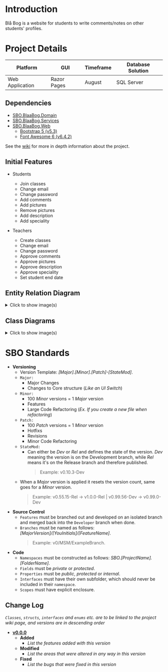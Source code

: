 # Introduction
Blå Bog is a website for students to write comments/notes on other students' profiles.

# Project Details
| Platform | GUI | Timeframe | Database Solution |
|----------|-----|-----------|-------------------|
| Web Application  | Razor Pages | August | SQL Server |

## Dependencies
- [SBO.BlaaBog.Domain]()
- [SBO.BlaaBog.Services]()
- [SBO.BlaaBog.Web]()
    - [Bootstrap 5 (v5.3)](https://getbootstrap.com/docs/5.3/)
    - [Font Awesome 6 (v6.4.2)](https://fontawesome.com/search)

See the [wiki]() for more in depth information about the project.

## Initial Features
- Students
    - Join classes
    - Change email
    - Change password
    - Add comments
    - Add pictures
    - Remove pictures
    - Add description
    - Add speciality

- Teachers
    - Create classes
    - Change email
    - Change password
    - Approve comments
    - Approve pictures
    - Approve description
    - Approve speciality
    - Set student end date

## Entity Relation Diagram
<details><summary>Click to show image(s)</summary>
<!-- ![image](**Insert-Image**) -->
Coming soon™
</details>

## Class Diagrams
<details><summary>Click to show image(s)</summary>
<!-- ![image](**Insert-Image**) -->
Coming soon™
</details>


# SBO Standards
- **Versioning**
  - Version Template: _[_Major_].[_Minor_].[_Patch_]-[StateMod]_.
  - `Major:`
    - Major Changes
    - Changes to Core structure (_Like an UI Switch_)
  - `Minor:`
    - 100 _Minor_ versions = 1 _Major_ version
    - Features
    - Large Code Refactoring (_Ex. If you create a new file when refactoring_)
  - `Patch:`
    - 100 _Patch_ versions = 1 _Minor_ version
    - Hotfixs
    - Revisions
    - Minor Code Refactoring
  - `StateMod:`
    - Can either be _Dev_ or _Rel_ and defines the state of the version. _Dev_ meaning the version is on the Development branch, while _Rel_ means it's on the Release branch and therefore published.
      > Example: v0.10.3-Dev
  - When a _Major_ version is applied it resets the version count, same goes for a _Minor_ version.
      > Example: v0.55.15-Rel -> v1.0.0-Rel | v0.99.56-Dev -> v0.99.0-Dev
- **Source Control**
    - `Features` must be branched out and developed on an isolated branch and merged back into the `Developer` branch when done.
    - `Branches` must be named as follows: *[MajorVersion]/[YouInitials]/[FeatureName]*.
      > Example: v0/MSM/ExampleBranch.
- **Code**
  - `Namespaces` must be constructed as follows: _SBO.[ProjectName].[FolderName]_.
  - `Fields` must be _private_ or _protected_.
  - `Properties` must be _public_, _protected_ or _internal_.
  - `Interfaces` must have their own subfolder, which should never be included in their `namespace`.
  - `Scopes` must have explicit enclosure.

## Change Log
_`Classes`, `structs`, `interfaces` and `enums` etc. are to be linked to the project wiki page, and versions are in descending order_
 - **[v0.0.0]()**
   - **Added**
     - _List the features added with this version_
   - **Modified**
     - _List the areas that were altered in any way in this version_
   - **Fixed**
     - _List the bugs that were fixed in this version_
